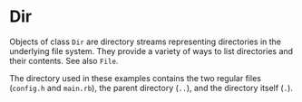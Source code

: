 # Dir

Objects of class `Dir` are directory streams representing directories in the
underlying file system. They provide a variety of ways to list directories and
their contents. See also `File`.

The directory used in these examples contains the two regular files
(`config.h` and `main.rb`), the parent directory (`..`), and the directory
itself (`.`).
